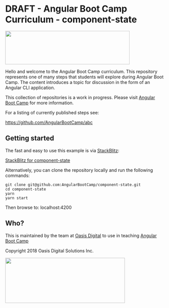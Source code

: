 # DRAFT - Angular Boot Camp Curriculum - component-state

<img src="https://angularbootcamp.com/images/angular-boot-camp-logo.svg" width="394" height="106" />

Hello and welcome to the Angular Boot Camp curriculum. This repository
represents one of many steps that students will explore during Angular
Boot Camp. The content introduces a topic for discussion in the form
of an Angular CLI application.

This collection of repositories is a work in progress. Please visit
[Angular Boot Camp](https://angularbootcamp.com/)
for more information.

For a listing of currently published steps see:

https://github.com/AngularBootCamp/abc

## Getting started

The fast and easy to use this example is via
[StackBlitz](https://stackblitz.io/):

[StackBlitz for component-state](https://stackblitz.io/github/AngularBootCamp/component-state)

Alternatively, you can clone the repository locally and run the
following commands:

```
git clone git@github.com:AngularBootCamp/component-state.git
cd component-state
yarn
yarn start
```

Then browse to: localhost:4200

## Who?

This is maintained by the team at
[Oasis Digital](https://oasisdigital.com/)
to use in teaching
[Angular Boot Camp](https://angularbootcamp.com/)

Copyright 2018 Oasis Digital Solutions Inc.

<img src="https://oasisdigital.com/images/od-logo.svg" width="379" height="143" />
